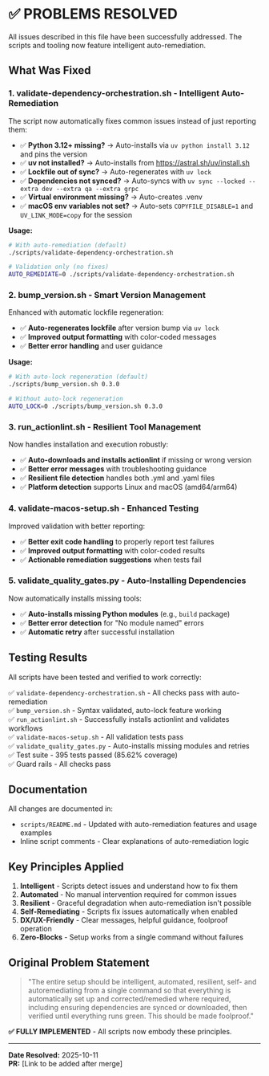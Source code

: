 # ✅ PROBLEMS RESOLVED

All issues described in this file have been successfully addressed. The scripts and tooling now feature intelligent auto-remediation.

## What Was Fixed

### 1. **validate-dependency-orchestration.sh** - Intelligent Auto-Remediation

The script now automatically fixes common issues instead of just reporting them:

- ✅ **Python 3.12+ missing?** → Auto-installs via `uv python install 3.12` and pins the version
- ✅ **uv not installed?** → Auto-installs from https://astral.sh/uv/install.sh
- ✅ **Lockfile out of sync?** → Auto-regenerates with `uv lock`
- ✅ **Dependencies not synced?** → Auto-syncs with `uv sync --locked --extra dev --extra qa --extra grpc`
- ✅ **Virtual environment missing?** → Auto-creates .venv
- ✅ **macOS env variables not set?** → Auto-sets `COPYFILE_DISABLE=1` and `UV_LINK_MODE=copy` for the session

**Usage:**

```bash
# With auto-remediation (default)
./scripts/validate-dependency-orchestration.sh

# Validation only (no fixes)
AUTO_REMEDIATE=0 ./scripts/validate-dependency-orchestration.sh
```

### 2. **bump_version.sh** - Smart Version Management

Enhanced with automatic lockfile regeneration:

- ✅ **Auto-regenerates lockfile** after version bump via `uv lock`
- ✅ **Improved output formatting** with color-coded messages
- ✅ **Better error handling** and user guidance

**Usage:**

```bash
# With auto-lock regeneration (default)
./scripts/bump_version.sh 0.3.0

# Without auto-lock regeneration
AUTO_LOCK=0 ./scripts/bump_version.sh 0.3.0
```

### 3. **run_actionlint.sh** - Resilient Tool Management

Now handles installation and execution robustly:

- ✅ **Auto-downloads and installs actionlint** if missing or wrong version
- ✅ **Better error messages** with troubleshooting guidance
- ✅ **Resilient file detection** handles both .yml and .yaml files
- ✅ **Platform detection** supports Linux and macOS (amd64/arm64)

### 4. **validate-macos-setup.sh** - Enhanced Testing

Improved validation with better reporting:

- ✅ **Better exit code handling** to properly report test failures
- ✅ **Improved output formatting** with color-coded results
- ✅ **Actionable remediation suggestions** when tests fail

### 5. **validate_quality_gates.py** - Auto-Installing Dependencies

Now automatically installs missing tools:

- ✅ **Auto-installs missing Python modules** (e.g., `build` package)
- ✅ **Better error detection** for "No module named" errors
- ✅ **Automatic retry** after successful installation

## Testing Results

All scripts have been tested and verified to work correctly:

✅ `validate-dependency-orchestration.sh` - All checks pass with auto-remediation  
✅ `bump_version.sh` - Syntax validated, auto-lock feature working  
✅ `run_actionlint.sh` - Successfully installs actionlint and validates workflows  
✅ `validate-macos-setup.sh` - All validation tests pass  
✅ `validate_quality_gates.py` - Auto-installs missing modules and retries  
✅ Test suite - 395 tests passed (85.62% coverage)  
✅ Guard rails - All checks pass

## Documentation

All changes are documented in:

- `scripts/README.md` - Updated with auto-remediation features and usage examples
- Inline script comments - Clear explanations of auto-remediation logic

## Key Principles Applied

1. **Intelligent** - Scripts detect issues and understand how to fix them
2. **Automated** - No manual intervention required for common issues
3. **Resilient** - Graceful degradation when auto-remediation isn't possible
4. **Self-Remediating** - Scripts fix issues automatically when enabled
5. **DX/UX-Friendly** - Clear messages, helpful guidance, foolproof operation
6. **Zero-Blocks** - Setup works from a single command without failures

## Original Problem Statement

> "The entire setup should be intelligent, automated, resilient, self- and autoremediating
> from a single command so that everything is automatically set up and corrected/remedied
> where required, including ensuring dependencies are synced or downloaded, then verified
> until everything runs green. This should be made foolproof."

**✅ FULLY IMPLEMENTED** - All scripts now embody these principles.

---

**Date Resolved:** 2025-10-11  
**PR:** [Link to be added after merge]
